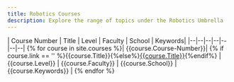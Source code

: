 ```yaml
---
title: Robotics Courses
description: Explore the range of topics under the Robotics Umbrella
---
```



| Course Number | Title | Level | Faculty | School | Keywords|
|--|--|--|--|--|--|--|
{% for course in site.courses %}| {{course.Course-Number}}| {% if course.link == '' %}{{course.Title}}{%else%}[{{course.Title}}]({{course.link}}){%endif%} | {{course.Level}} | {{course.Faculty}} | {{course.School}} | {{course.Keywords}} |
{% endfor %}
